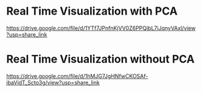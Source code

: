 # **Real Time Visualization with PCA**
https://drive.google.com/file/d/1YTf7JPnfnKjVV0Z6PPQjbL7iJqnyVAxl/view?usp=share_link

# **Real Time Visualization without PCA**
https://drive.google.com/file/d/1hMJG7JgHNfwCKOSAf-jbaVidT_Scto3g/view?usp=share_link
